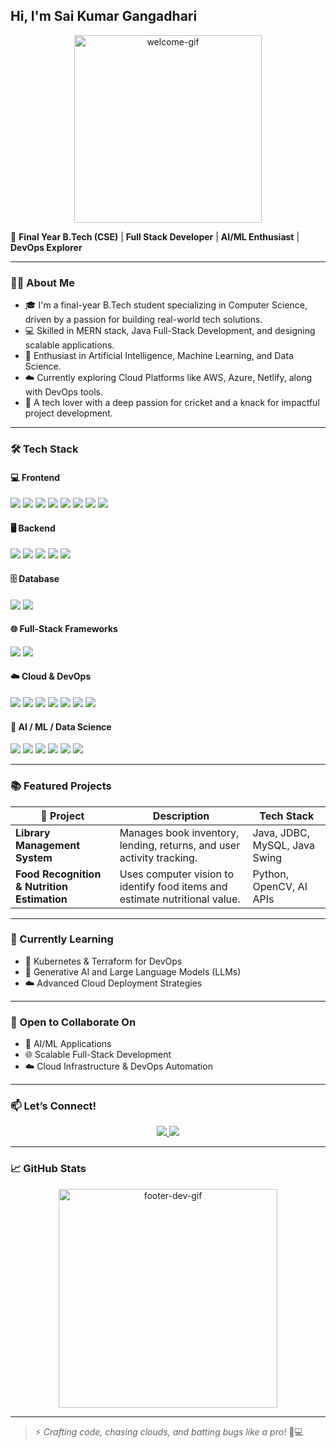 ## &#x20;Hi, I'm Sai Kumar Gangadhari

<p align="center">
  <img src="https://media.giphy.com/media/v1.Y2lkPWVjZjA1ZTQ3dG5ubTU5anlieWluc3JsMTZ6bWFtZTFnNTlzYmhnMjhlZWF5cTI2cyZlcD12MV9naWZzX3NlYXJjaCZjdD1n/xonOzxf2M8hNu/giphy.gif" width="300" alt="welcome-gif" />
</p>

🚀 **Final Year B.Tech (CSE)** | **Full Stack Developer** | **AI/ML Enthusiast** | **DevOps Explorer**

---

### 🧑‍💻 About Me

* 🎓 I'm a final-year B.Tech student specializing in Computer Science, driven by a passion for building real-world tech solutions.
* 💻 Skilled in MERN stack, Java Full-Stack Development, and designing scalable applications.
* 🤖 Enthusiast in Artificial Intelligence, Machine Learning, and Data Science.
* ☁️ Currently exploring Cloud Platforms like AWS, Azure, Netlify, along with DevOps tools.
* 🏏 A tech lover with a deep passion for cricket and a knack for impactful project development.

---

### 🛠️ Tech Stack

#### 💻 Frontend

<p align="left">
  <img src="https://img.shields.io/badge/HTML5-E34F26?style=flat&logo=html5&logoColor=white"/>
  <img src="https://img.shields.io/badge/CSS3-1572B6?style=flat&logo=css3&logoColor=white"/>
  <img src="https://img.shields.io/badge/JavaScript-F7DF1E?style=flat&logo=javascript&logoColor=black"/>
  <img src="https://img.shields.io/badge/TypeScript-007ACC?style=flat&logo=typescript&logoColor=white"/>
  <img src="https://img.shields.io/badge/React-61DAFB?style=flat&logo=react&logoColor=black"/>
  <img src="https://img.shields.io/badge/Next.js-000000?style=flat&logo=next.js&logoColor=white"/>
  <img src="https://img.shields.io/badge/Tailwind_CSS-38B2AC?style=flat&logo=tailwind-css&logoColor=white"/>
  <img src="https://img.shields.io/badge/Bootstrap-563D7C?style=flat&logo=bootstrap&logoColor=white"/>
</p>

#### 🖥 Backend

<p align="left">
  <img src="https://img.shields.io/badge/Node.js-339933?style=flat&logo=node.js&logoColor=white"/>
  <img src="https://img.shields.io/badge/Express.js-000000?style=flat&logo=express&logoColor=white"/>
  <img src="https://img.shields.io/badge/Flask-000000?style=flat&logo=flask&logoColor=white"/>
  <img src="https://img.shields.io/badge/Django-092E20?style=flat&logo=django&logoColor=white"/>
  <img src="https://img.shields.io/badge/Spring_Boot-6DB33F?style=flat&logo=spring-boot&logoColor=white"/>
</p>

#### 🗄 Database

<p align="left">
  <img src="https://img.shields.io/badge/MongoDB-47A248?style=flat&logo=mongodb&logoColor=white"/>
  <img src="https://img.shields.io/badge/MySQL-4479A1?style=flat&logo=mysql&logoColor=white"/>
</p>

#### 🌐 Full-Stack Frameworks

<p align="left">
  <img src="https://img.shields.io/badge/MERN-000000?style=flat&logo=react&logoColor=white"/>
  <img src="https://img.shields.io/badge/Fullstack_Java-007396?style=flat&logo=java&logoColor=white"/>
</p>

#### ☁️ Cloud & DevOps

<p align="left">
  <img src="https://img.shields.io/badge/AWS-232F3E?style=flat&logo=amazon-aws&logoColor=white"/>
  <img src="https://img.shields.io/badge/Azure-0078D4?style=flat&logo=microsoft-azure&logoColor=white"/>
  <img src="https://img.shields.io/badge/Netlify-00C7B7?style=flat&logo=netlify&logoColor=white"/>
  <img src="https://img.shields.io/badge/GitHub_Actions-2088FF?style=flat&logo=github-actions&logoColor=white"/>
  <img src="https://img.shields.io/badge/Docker-2496ED?style=flat&logo=docker&logoColor=white"/>
  <img src="https://img.shields.io/badge/Git-F05032?style=flat&logo=git&logoColor=white"/>
  <img src="https://img.shields.io/badge/Jenkins-D24939?style=flat&logo=jenkins&logoColor=white"/>
</p>

#### 🧠 AI / ML / Data Science

<p align="left">
  <img src="https://img.shields.io/badge/Python-3776AB?style=flat&logo=python&logoColor=white"/>
  <img src="https://img.shields.io/badge/TensorFlow-FF6F00?style=flat&logo=tensorflow&logoColor=white"/>
  <img src="https://img.shields.io/badge/Keras-D00000?style=flat&logo=keras&logoColor=white"/>
  <img src="https://img.shields.io/badge/Scikit--learn-F7931E?style=flat&logo=scikit-learn&logoColor=white"/>
  <img src="https://img.shields.io/badge/Deep_Learning-8A2BE2?style=flat"/>
  <img src="https://img.shields.io/badge/AI_API-1DA1F2?style=flat"/>
</p>

---

### 📚 Featured Projects

| 🧠 Project                                  | Description                                                                 | Tech Stack                    |
| ------------------------------------------- | --------------------------------------------------------------------------- | ----------------------------- |
| **Library Management System**               | Manages book inventory, lending, returns, and user activity tracking.       | Java, JDBC, MySQL, Java Swing |
| **Food Recognition & Nutrition Estimation** | Uses computer vision to identify food items and estimate nutritional value. | Python, OpenCV, AI APIs       |

---

### 🎯 Currently Learning

* 🚀 Kubernetes & Terraform for DevOps
* 🧠 Generative AI and Large Language Models (LLMs)
* ☁️ Advanced Cloud Deployment Strategies

---

### 🤝 Open to Collaborate On

* 🤖 AI/ML Applications
* 🌐 Scalable Full-Stack Development
* ☁️ Cloud Infrastructure & DevOps Automation

---

### 📫 Let’s Connect!

<p align="center">
  <a href="https://www.linkedin.com/in/gangadhari-sai-kumar-191899332" target="_blank">
    <img src="https://img.shields.io/badge/LinkedIn-Connect-blue?style=for-the-badge&logo=linkedin&logoColor=white"/>
  </a>
  <a href="https://github.com/GANGADHARISAIKUMAR" target="_blank">
    <img src="https://img.shields.io/badge/GitHub-Follow-black?style=for-the-badge&logo=github&logoColor=white"/>
  </a>
</p>

---

### 📈 GitHub Stats

<p align="center">
  <img src="https://media.giphy.com/media/v1.Y2lkPTc5MGI3NjExbTNqOXQyZmh4dnVwM2JpM3ZxYzJ5azIwamdteGIxYXRlNnVkdDltYSZlcD12MV9naWZzX3NlYXJjaCZjdD1n/bJ4TVNYNUympPgcpem/giphy.gif" width="350" alt="footer-dev-gif" />
</p>

---

> ⚡ *Crafting code, chasing clouds, and batting bugs like a pro!* 🏏💻
